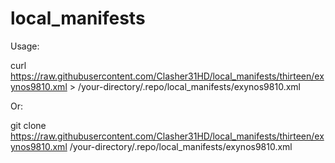 # local_manifests

Usage: 

curl https://raw.githubusercontent.com/Clasher31HD/local_manifests/thirteen/exynos9810.xml > /your-directory/.repo/local_manifests/exynos9810.xml

Or:

git clone https://raw.githubusercontent.com/Clasher31HD/local_manifests/thirteen/exynos9810.xml /your-directory/.repo/local_manifests/exynos9810.xml
